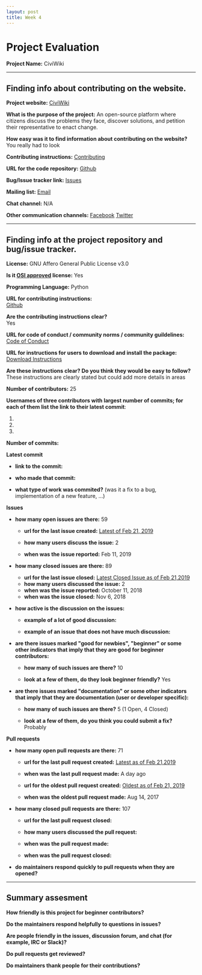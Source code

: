 ```yaml
---
layout: post
title: Week 4
---
```



# Project Evaluation 



__Project Name:__  CiviWiki


---

## Finding info about contributing on the website.


__Project website:__
[CiviWiki](https://www.civiwiki.org)


__What is the purpose of the project:__ An open-source platform where citizens discuss the problems they face, discover solutions, and petition their representative to enact change.


__How easy was it to find information about contributing on the website?__  You really had to look 


__Contributing instructions:__
[Contributing](https://github.com/CiviWiki/OpenCiviWiki/blob/dev/CONTRIBUTING.md)

__URL for the code repository:__
[Github](https://github.com/CiviWiki/OpenCiviWiki)

__Bug/Issue tracker link:__
[Issues](https://github.com/CiviWiki/OpenCiviWiki/issues)

__Mailing list:__
[Email](mitchell@civiwiki.org)

__Chat channel:__ N/A

__Other communication channels:__
[Facebook](https://www.facebook.com/sharer/sharer.php?u=civiwiki.org)
[Twitter](https://twitter.com/share)


---

## Finding info at the project repository and bug/issue tracker.

__License:__ GNU Affero General Public License v3.0

__Is it [OSI approved](https://opensource.org/licenses/alphabetical) license:__ Yes

__Programming Language:__
Python

__URL for contributing instructions:__  
[Github](https://github.com/CiviWiki/OpenCiviWiki/blob/dev/CONTRIBUTING.md)

__Are the contributing instructions clear?__  
Yes


__URL for code of conduct / community norms / community guildelines:__
[Code of Conduct](https://github.com/CiviWiki/OpenCiviWiki/blob/dev/CODE_OF_CONDUCT.md)


__URL for instructions for users to download and install the package:__
[Download Instructions](https://github.com/CiviWiki/OpenCiviWiki/blob/dev/CONTRIBUTING.md)


__Are these instructions clear? Do you think they would be easy to follow?__ These instructions are clearly stated but could add more details in areas


__Number of contributors:__
25

__Usernames of three contributors with largest number of commits; for
each of them list the link to their latest commit__:

1.
2.
3.


__Number of commits:__

__Latest commit__

- __link to the commit:__

- __who made that commit:__

- __what type of work was commited?__ (was it a fix to a bug, implementation of a new feature, ...)


__Issues__

- __how many open issues are there:__ 59

    - __url for the last issue created:__
    [Latest of Feb 21, 2019](https://github.com/CiviWiki/OpenCiviWiki/issues/319)

    - __how many users discuss the issue:__  2
    
    - __when was the issue reported:__ Feb 11, 2019
    

- __how many closed issues are there:__ 89
    - __url for the last issue closed:__
    [Latest Closed Issue as of Feb 21,2019](https://github.com/CiviWiki/OpenCiviWiki/issues/224)
    - __how many users discussed the issue:__ 2
    - __when was the issue reported:__ October 11, 2018
    - __when was the issue closed:__ Nov 6, 2018

- __how active is the discussion on the issues:__ 

    - __example of a lot of good discussion:__ 
    
    - __example of an issue that does not have much discussion:__



- __are there issues marked "good for newbies", "beginner" or some other indicators that imply that they are good for beginner contributors:__

    - __how many of such issues are there?__ 10
    
    - __look at a few of them, do they look beginner friendly?__ Yes



- __are there issues marked "documentation" or some other indicators that imply that they are documentation (user or developer specific):__

    - __how many of such issues are there?__ 5 (1 Open, 4 Closed)
    
    - __look at a few of them, do you think you could submit a fix?__ Probably



__Pull requests__

- __how many open pull requests are there:__ 71

    - __url for the last pull request created:__ 
    [Latest as of Feb 21,2019](https://github.com/CiviWiki/OpenCiviWiki/pull/326)
    
    - __when was the last pull request made:__ A day ago

    - __url for the oldest pull request created:__
    [Oldest as of Feb 21, 2019](https://github.com/CiviWiki/OpenCiviWiki/pull/27)
    
    - __when was the oldest pull request made:__ Aug 14, 2017

- __how many closed pull requests are there:__ 107

    - __url for the last pull request closed:__
    
    - __how many users discussed the pull request:__
    
    - __when was the pull request made:__
    
    - __when was the pull request closed:__
    

- __do maintainers respond quickly to pull requests when they are opened?__ 





---


## Summary assesment
__How friendly is this project for beginner contributors?__


__Do the maintainers respond helpfully to questions in issues?__


__Are people friendly in the issues, discussion forum, and chat (for example, IRC or Slack)?__



__Do pull requests get reviewed?__



__Do maintainers thank people for their contributions?__

